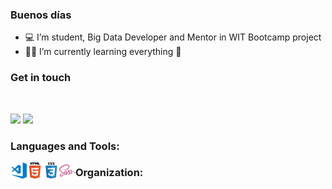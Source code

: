 ### Buenos días

- 💻 I’m student, Big Data Developer and Mentor in WIT Bootcamp project
- 🚀🌱 I’m currently learning everything 🤣
  <br/>

### Get in touch

<br/>
 <p>
  <a href="mailto:klaragajaszek21@wp.pl?subject=[GitHub]%20🚀"><img src="https://img.shields.io/badge/e‑mail-D14836.svg?style=for-the-badge&logo=GMail&logoColor=white"/></a>
  <a href="https://www.linkedin.com/in/klara-gajaszek-7aa043189/"><img src="https://img.shields.io/badge/linkedin-0077B5.svg?style=for-the-badge&logo=linkedin&logoColor=white"/></a>
</p>

### Languages and Tools:

<img align="left" alt="Visual Studio Code" width="26px" src="https://raw.githubusercontent.com/github/explore/80688e429a7d4ef2fca1e82350fe8e3517d3494d/topics/visual-studio-code/visual-studio-code.png" />
<img align="left" alt="html5" width="26px" src="https://raw.githubusercontent.com/github/explore/80688e429a7d4ef2fca1e82350fe8e3517d3494d/topics/html/html.png" />
<img align="left" alt="CSS3" width="26px" src="https://raw.githubusercontent.com/github/explore/80688e429a7d4ef2fca1e82350fe8e3517d3494d/topics/css/css.png" />
<img align="left" alt="sass" width="26px" src="https://raw.githubusercontent.com/github/explore/80688e429a7d4ef2fca1e82350fe8e3517d3494d/topics/sass/sass.png" />

### Organization:
